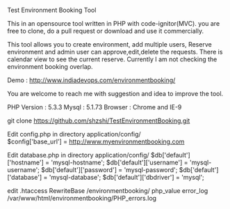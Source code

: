 Test Environment Booking Tool 

This in an opensource tool written in PHP with code-ignitor(MVC). you are free to clone, do a pull request or download and use it commercially. 

This tool allows you to create environment, add multiple users, Reserve environment and admin user can approve,edit,delete the requests. 
There is calendar view to see the current reserve. Currently I am not checking the environment booking overlap. 

Demo : 
http://www.indiadevops.com/environmentbooking/ 

You are welcome to reach me with suggestion and idea to improve the tool. 

PHP Version : 5.3.3
Mysql : 5.1.73
Browser : Chrome and IE-9 

git clone https://github.com/shzshi/TestEnvironmentBooking.git

Edit config.php in directory application/config/  
$config['base_url'] = http://www.myenvironmentbooking.com

Edit database.php in directory application/config/
$db['default']['hostname'] = 'mysql-hostname';
$db['default']['username'] = 'mysql-username';
$db['default']['password'] = 'mysql-password';
$db['default']['database'] = 'mysql-database';
$db['default']['dbdriver'] = 'mysql';

edit .htaccess
RewriteBase /environmentbooking/
php_value error_log  /var/www/html/environmentbooking/PHP_errors.log
